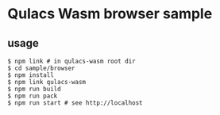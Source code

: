 # Qulacs Wasm browser sample

## usage

```
$ npm link # in qulacs-wasm root dir
$ cd sample/browser
$ npm install
$ npm link qulacs-wasm
$ npm run build
$ npm run pack
$ npm run start # see http://localhost
```
